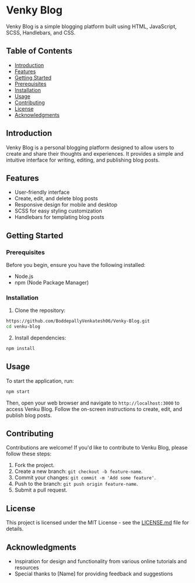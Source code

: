 # Venky Blog

Venky Blog is a simple blogging platform built using HTML, JavaScript, SCSS, Handlebars, and CSS.

## Table of Contents

- [Introduction](#introduction)
- [Features](#features)
- [Getting Started](#getting-started)
- [Prerequisites](#prerequisites)
- [Installation](#installation)
- [Usage](#usage)
- [Contributing](#contributing)
- [License](#license)
- [Acknowledgments](#acknowledgments)

## Introduction

Venky Blog is a personal blogging platform designed to allow users to create and share their thoughts and experiences. It provides a simple and intuitive interface for writing, editing, and publishing blog posts.

## Features

- User-friendly interface
- Create, edit, and delete blog posts
- Responsive design for mobile and desktop
- SCSS for easy styling customization
- Handlebars for templating blog posts

## Getting Started

### Prerequisites

Before you begin, ensure you have the following installed:

- Node.js
- npm (Node Package Manager)

### Installation

1. Clone the repository:

```bash
https://github.com/BoddepallyVenkatesh06/Venky-Blog.git
cd venku-blog
```

2. Install dependencies:

```bash
npm install
```

## Usage

To start the application, run:

```bash
npm start
```

Then, open your web browser and navigate to `http://localhost:3000` to access Venku Blog. Follow the on-screen instructions to create, edit, and publish blog posts.

## Contributing

Contributions are welcome! If you'd like to contribute to Venku Blog, please follow these steps:

1. Fork the project.
2. Create a new branch: `git checkout -b feature-name`.
3. Commit your changes: `git commit -m 'Add some feature'`.
4. Push to the branch: `git push origin feature-name`.
5. Submit a pull request.

## License

This project is licensed under the MIT License - see the [LICENSE.md](LICENSE.md) file for details.

## Acknowledgments

- Inspiration for design and functionality from various online tutorials and resources
- Special thanks to [Name] for providing feedback and suggestions
